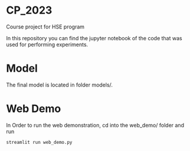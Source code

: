 # CP_2023
Course project for HSE program

In this repository you can find the jupyter notebook of the code that was used for performing experiments.

# Model
The final model is located in folder models/.

# Web Demo
In Order to run the web demonstration, cd into the web_demo/ folder and run
```code
streamlit run web_demo.py
```
